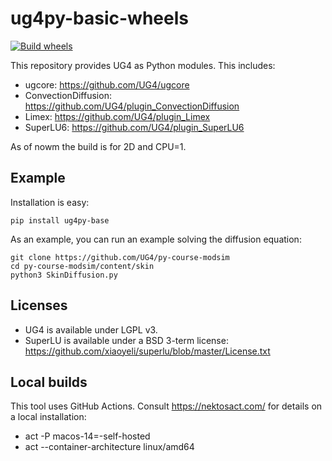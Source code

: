# ug4py-basic-wheels

[![Build wheels](https://github.com/UG4/py-basic-wheels/actions/workflows/wheels.yml/badge.svg)](https://github.com/UG4/ugpip/actions/workflows/wheels.yml)

This repository provides UG4 as Python modules. This includes:

 * ugcore: https://github.com/UG4/ugcore
 * ConvectionDiffusion: https://github.com/UG4/plugin_ConvectionDiffusion
 * Limex: https://github.com/UG4/plugin_Limex
 * SuperLU6: https://github.com/UG4/plugin_SuperLU6

As of nowm the  build is for 2D and CPU=1.

## Example

Installation is easy:
```
pip install ug4py-base
```

As an example, you can run an example solving the diffusion equation:
```
git clone https://github.com/UG4/py-course-modsim
cd py-course-modsim/content/skin
python3 SkinDiffusion.py
```


## Licenses
* UG4 is available under LGPL v3.
* SuperLU is available under a BSD 3-term license: https://github.com/xiaoyeli/superlu/blob/master/License.txt


## Local builds
This tool uses GitHub Actions. Consult https://nektosact.com/ for details on a local installation:

* act -P macos-14=-self-hosted 
* act --container-architecture linux/amd64
